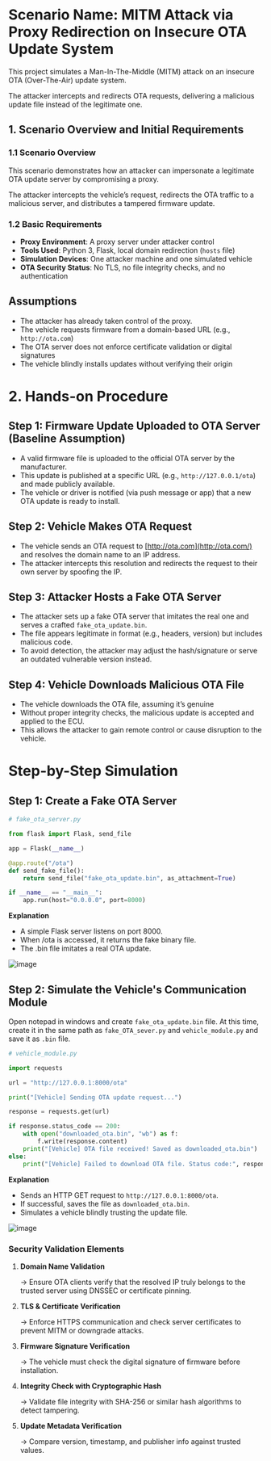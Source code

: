 # Scenario Name: MITM Attack via Proxy Redirection on Insecure OTA Update System

This project simulates a Man-In-The-Middle (MITM) attack on an insecure OTA (Over-The-Air) update system.

The attacker intercepts and redirects OTA requests, delivering a malicious update file instead of the legitimate one.

## 1. Scenario Overview and Initial Requirements

### 1.1 Scenario Overview

This scenario demonstrates how an attacker can impersonate a legitimate OTA update server by compromising a proxy.

The attacker intercepts the vehicle’s request, redirects the OTA traffic to a malicious server, and distributes a tampered firmware update.

### 1.2 Basic Requirements

- **Proxy Environment**: A proxy server under attacker control
- **Tools Used**: Python 3, Flask, local domain redirection (`hosts` file)
- **Simulation Devices**: One attacker machine and one simulated vehicle
- **OTA Security Status**: No TLS, no file integrity checks, and no authentication

## Assumptions

- The attacker has already taken control of the proxy.
- The vehicle requests firmware from a domain-based URL (e.g., `http://ota.com`)
- The OTA server does not enforce certificate validation or digital signatures
- The vehicle blindly installs updates without verifying their origin

# **2. Hands-on Procedure**

## Step 1: Firmware Update Uploaded to OTA Server (Baseline Assumption)

- A valid firmware file is uploaded to the official OTA server by the manufacturer.
- This update is published at a specific URL (e.g., `http://127.0.0.1/ota`) and made publicly available.
- The vehicle or driver is notified (via push message or app) that a new OTA update is ready to install.

## Step 2: Vehicle Makes OTA Request

- The vehicle sends an OTA request to [http://ota.com](http://ota.com/) and resolves the domain name to an IP address.
- The attacker intercepts this resolution and redirects the request to their own server by spoofing the IP.

## Step 3: Attacker Hosts a Fake OTA Server

- The attacker sets up a fake OTA server that imitates the real one and serves a crafted `fake_ota_update.bin`.
- The file appears legitimate in format (e.g., headers, version) but includes malicious code.
- To avoid detection, the attacker may adjust the hash/signature or serve an outdated vulnerable version instead.

## Step 4: Vehicle Downloads Malicious OTA File

- The vehicle downloads the OTA file, assuming it’s genuine
- Without proper integrity checks, the malicious update is accepted and applied to the ECU.
- This allows the attacker to gain remote control or cause disruption to the vehicle.

# **Step-by-Step Simulation**

## **Step 1: Create a Fake OTA Server**

```python
# fake_ota_server.py

from flask import Flask, send_file

app = Flask(__name__)

@app.route("/ota")
def send_fake_file():
    return send_file("fake_ota_update.bin", as_attachment=True)

if __name__ == "__main__":
    app.run(host="0.0.0.0", port=8000)
```

**Explanation**

- A simple Flask server listens on port 8000.
- When /ota is accessed, it returns the fake binary file.
- The .bin file imitates a real OTA update.

![image](https://github.com/user-attachments/assets/fe2a6b20-aa1f-4bf8-8a7b-5cf1bceacfc7)



## **Step 2: Simulate the Vehicle's Communication Module**

Open notepad in windows and create `fake_ota_update.bin` file. At this time, create it in the same path as `fake_OTA_sever.py` and `vehicle_module.py` and save it as `.bin` file.

```python
# vehicle_module.py

import requests

url = "http://127.0.0.1:8000/ota"

print("[Vehicle] Sending OTA update request...")

response = requests.get(url)

if response.status_code == 200:
    with open("downloaded_ota.bin", "wb") as f:
        f.write(response.content)
    print("[Vehicle] OTA file received! Saved as downloaded_ota.bin")
else:
    print("[Vehicle] Failed to download OTA file. Status code:", response.status_code)
```

**Explanation**

- Sends an HTTP GET request to `http://127.0.0.1:8000/ota`.
- If successful, saves the file as `downloaded_ota.bin`.
- Simulates a vehicle blindly trusting the update file.

![image](https://github.com/user-attachments/assets/c71944f9-ee3a-44f8-b330-4e164ea9168c)



### Security Validation Elements

1. **Domain Name Validation**
    
    → Ensure OTA clients verify that the resolved IP truly belongs to the trusted server using DNSSEC or certificate pinning.
    
2. **TLS & Certificate Verification**
    
    → Enforce HTTPS communication and check server certificates to prevent MITM or downgrade attacks.
    
3. **Firmware Signature Verification**
    
    → The vehicle must check the digital signature of firmware before installation.
    
4. **Integrity Check with Cryptographic Hash**
    
    → Validate file integrity with SHA-256 or similar hash algorithms to detect tampering.
    
5. **Update Metadata Verification**
    
    → Compare version, timestamp, and publisher info against trusted values.
